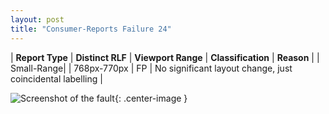 ```yaml
---
layout: post
title: "Consumer-Reports Failure 24"
---
```

| **Report Type** | **Distinct RLF** | **Viewport Range** | **Classification** | **Reason** |
| Small-Range|  | 768px-770px | FP | No significant layout change, just coincidental labelling | 

![Screenshot of the fault](../../../assets/images/Consumer-Reports/fault24/smallrangeWidth769.png){: .center-image }